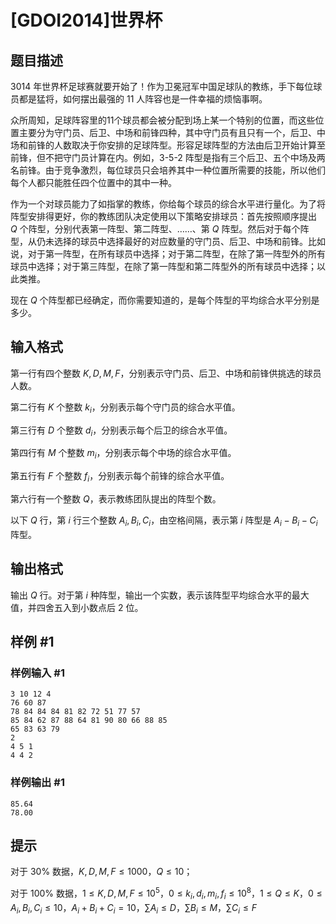 # [GDOI2014]世界杯

## 题目描述

3014 年世界杯足球赛就要开始了！作为卫冕冠军中国足球队的教练，手下每位球员都是猛将，如何摆出最强的 11 人阵容也是一件幸福的烦恼事啊。

众所周知，足球阵容里的11个球员都会被分配到场上某一个特别的位置，而这些位置主要分为守门员、后卫、中场和前锋四种，其中守门员有且只有一个，后卫、中场和前锋的人数取决于你安排的足球阵型。形容足球阵型的方法由后卫开始计算至前锋，但不把守门员计算在内。例如，3-5-2 阵型是指有三个后卫、五个中场及两名前锋。由于竞争激烈，每位球员只会培养其中一种位置所需要的技能，所以他们每个人都只能胜任四个位置中的其中一种。

作为一个对球员能力了如指掌的教练，你给每个球员的综合水平进行量化。为了将阵型安排得更好，你的教练团队决定使用以下策略安排球员：首先按照顺序提出 $Q$ 个阵型，分别代表第一阵型、第二阵型、……、第 $Q$ 阵型。然后对于每个阵型，从仍未选择的球员中选择最好的对应数量的守门员、后卫、中场和前锋。比如说，对于第一阵型，在所有球员中选择；对于第二阵型，在除了第一阵型外的所有球员中选择；对于第三阵型，在除了第一阵型和第二阵型外的所有球员中选择；以此类推。

现在 $Q$ 个阵型都已经确定，而你需要知道的，是每个阵型的平均综合水平分别是多少。


## 输入格式

第一行有四个整数 $K, D, M, F$，分别表示守门员、后卫、中场和前锋供挑选的球员人数。

第二行有 $K$ 个整数 $k_i$，分别表示每个守门员的综合水平值。

第三行有 $D$ 个整数 $d_i$，分别表示每个后卫的综合水平值。

第四行有 $M$ 个整数 $m_i$，分别表示每个中场的综合水平值。

第五行有 $F$ 个整数 $f_i$，分别表示每个前锋的综合水平值。

第六行有一个整数 $Q$，表示教练团队提出的阵型个数。

以下 $Q$ 行，第 $i$ 行三个整数 $A_i, B_i, C_i$，由空格间隔，表示第 $i$ 阵型是 $A_i - B_i - C_i$ 阵型。

## 输出格式

输出 $Q$ 行。对于第 $i$ 种阵型，输出一个实数，表示该阵型平均综合水平的最大值，并四舍五入到小数点后 $2$ 位。

## 样例 #1

### 样例输入 #1
```
3 10 12 4
76 60 87
78 84 84 84 81 82 72 51 77 57
85 84 62 87 88 64 81 90 80 66 88 85
65 83 63 79
2
4 5 1
4 4 2
```

### 样例输出 #1

```
85.64
78.00
```

## 提示

对于 $30\%$ 数据，$K, D, M, F≤1000$，$Q≤10$；

对于 $100\%$ 数据，$1≤K, D, M, F≤10^5$，$0≤k_i, d_i, m_i, f_i≤10^8$，$1≤Q≤K$，$0≤A_i, B_i, C_i≤10$，$A_i+B_i+C_i=10$，$∑A_i≤D$，$∑B_i≤M$，$∑C_i≤F$
